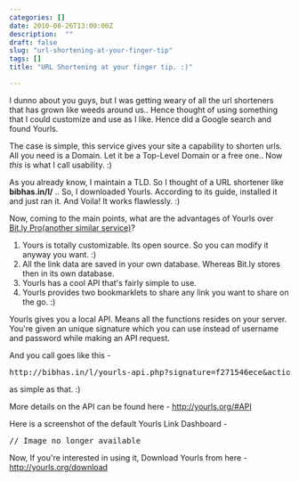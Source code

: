 ```yaml
---
categories: []
date: 2010-08-26T13:00:00Z
description:  ""
draft: false
slug: "url-shortening-at-your-finger-tip"
tags: []
title: "URL Shortening at your finger tip. :)"

---
```



I dunno about you guys, but I was getting weary of all the url shorteners that has grown like weeds around us.. Hence thought of using something that I could customize and use as I like. Hence did a Google search and found Yourls.

The case is simple, this service gives your site a capability to shorten urls. All you need is a Domain. Let it be a Top-Level Domain or a free one.. Now *this* is what I call usability. :)

As you already know, I maintain a TLD. So I thought of a URL shortener like <strong>bibhas.in/l/</strong> ..
So, I downloaded Yourls. According to its guide, installed it and just ran it. And Voila! It works flawlessly. :)

Now, coming to the main points, what are the advantages of Yourls over <a title="Bit.ly Pro" href="https://bitly.com/pro/" target="_blank">Bit.ly Pro(another similar service)</a>?
<ol>
	<li>Yours is totally customizable. Its open source. So you can modify it anyway you want. :)</li>
	<li>All the link data are saved in your own database. Whereas Bit.ly stores then in its own database.</li>
	<li>Yourls has a cool API that's fairly simple to use.</li>
	<li>Yourls provides two bookmarklets to share any link you want to share on the go. :)</li>
</ol>
Yourls gives you a local API. Means all the functions resides on your server. You're given an unique signature which you can use instead of username and password while making an API request.

And you call goes like this -
<pre class="brush:plain">http://bibhas.in/l/yourls-api.php?signature=f271546ece&amp;action=shorturl&amp;url=http://bibhas.in&amp;format=xml</pre>
as simple as that. :)

More details on the API can be found here - <a href="http://yourls.org/#API" target="_blank">http://yourls.org/#API</a>

Here is a screenshot of the default Yourls Link Dashboard -

<pre>// Image no longer available</pre>

Now, If you're interested in using it, Download Yourls from here - <a title="Download Yourls" href="http://yourls.org/download" target="_blank">http://yourls.org/download</a>



